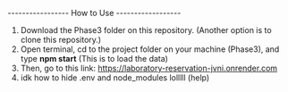 ----------------- How to Use ------------------
1. Download the Phase3 folder on this repository. (Another option is to clone this repository.)
2. Open terminal, cd to the project folder on your machine (Phase3), and type **npm start** (This is to load the data)
3. Then, go to this link: https://laboratory-reservation-jvni.onrender.com
4. idk how to hide .env and node_modules lolllll (help)
   

